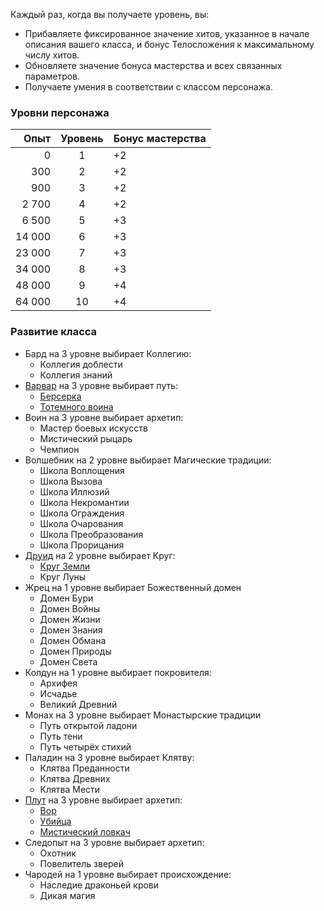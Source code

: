 Каждый раз, когда вы получаете уровень, вы:
- Прибавляете фиксированное значение хитов, указанное в начале описания вашего класса, и бонус Телосложения к максимальному числу хитов.
- Обновляете значение бонуса мастерства и всех связанных параметров.
- Получаете умения в соответствии с классом персонажа.

### Уровни персонажа
| Опыт | Уровень | Бонус мастерства |
| ----:|:----:| ---- |
| 0 | 1 | +2 |
| 300 | 2 | +2 |
| 900 | 3 | +2 |
| 2 700 | 4 | +2 |
| 6 500 | 5 | +3 |
| 14 000 | 6 | +3 |
| 23 000 | 7 | +3 |
| 34 000 | 8 | +3 |
| 48 000 | 9 | +4 |
| 64 000 | 10 | +4 |

### Развитие класса
- Бард на 3 уровне выбирает Коллегию:
	- Коллегия доблести
	- Коллегия знаний
- [Варвар](<Уровни/Уровни варвара.md>) на 3 уровне выбирает путь:
	- [Берсерка](<Уровни/Уровни берсерка.md>)
	- [Тотемного воина](<Уровни/Уровни тотемного воина.md>)
- Воин на 3 уровне выбирает архетип:
	- Мастер боевых искусств
	- Мистический рыцарь
	- Чемпион
- Волшебник на 2 уровне выбирает Магические традиции:
	- Школа Воплощения
	- Школа Вызова
	- Школа Иллюзий
	- Школа Некромантии
	- Школа Ограждения
	- Школа Очарования
	- Школа Преобразования
	- Школа Прорицания
- [Друид](<Уровни/Уровни друида.md>) на 2 уровне выбирает Круг:
	- [Круг Земли](<Уровни/Уровни друида круга Земли.md>)
	- Круг Луны
- Жрец на 1 уровне выбирает Божественный домен
	- Домен Бури
	- Домен Войны
	- Домен Жизни
	- Домен Знания
	- Домен Обмана
	- Домен Природы
	- Домен Света
- Колдун на 1 уровне выбирает покровителя:
	- Архифея
	- Исчадье
	- Великий Древний
- Монах на 3 уровне выбирает Монастырские традиции
	- Путь открытой ладони
	- Путь тени
	- Путь четырёх стихий
- Паладин на 3 уровне выбирает Клятву:
	- Клятва Преданности
	- Клятва Древних
	- Клятва Мести
- [Плут](<Уровни/Уровни плута.md>) на 3 уровне выбирает архетип:
	- [Вор](<Уровни/Уровни вора.md>)
	- [Убийца](<Уровни/Уровни убийцы.md>)
	- [Мистический ловкач](<Уровни/Уровни мистического ловкача.md>)
- Следопыт на 3 уровне выбирает архетип:
	- Охотник
	- Повелитель зверей
- Чародей на 1 уровне выбирает происхождение:
	- Наследие драконьей крови
	- Дикая магия